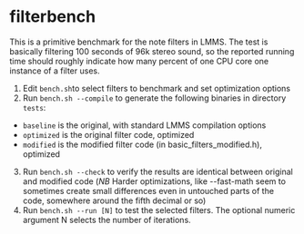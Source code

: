 # filterbench

This is a primitive benchmark for the note filters in LMMS. The test is basically filtering 100 seconds of 96k stereo sound, so the reported running time should roughly indicate how many percent of one CPU core one instance of a filter uses.

1. Edit `bench.sh`to select filters to benchmark and set optimization options
2. Run `bench.sh --compile` to generate the following binaries in directory `tests`:
  - `baseline` is the original, with standard LMMS compilation options
  - `optimized` is the original filter code, optimized 
  - `modified` is the modified filter code (in basic_filters_modified.h),  optimized
3. Run `bench.sh --check` to verify the results are identical between original and modified code (*NB* Harder optimizations, like --fast-math seem to sometimes create small differences even in untouched parts of the code, somewhere around the fifth decimal or so)
4. Run `bench.sh --run [N]` to test the selected filters. The optional numeric argument N selects the number of iterations.
